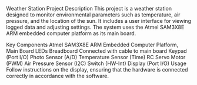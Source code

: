 Weather Station Project
Description
This project is a weather station designed to monitor environmental parameters such as temperature, air pressure, and the location of the sun. It includes a user interface for viewing logged data and adjusting settings. The system uses the Atmel SAM3X8E ARM embedded computer platform as its main board.

Key Components
Atmel SAM3X8E ARM Embedded Computer Platform, Main Board
LEDs
Breadboard
Connected with cable to main board
Keypad (Port I/O)
Photo Sensor (A/D)
Temperature Sensor (Time)
RC Servo Motor (PWM)
Air Pressure Sensor (I2C)
Switch (HW-Int)
Display (Port I/O)
Usage
Follow instructions on the display, ensuring that the hardware is connected correctly in accordance with the software.
